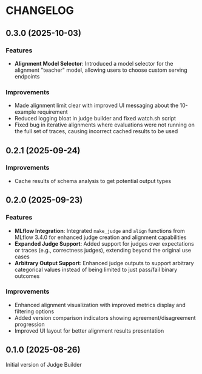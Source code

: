 # CHANGELOG

## 0.3.0 (2025-10-03)

### Features

- **Alignment Model Selector**: Introduced a model selector for the alignment "teacher" model, allowing users to choose custom serving endpoints

### Improvements

- Made alignment limit clear with improved UI messaging about the 10-example requirement
- Reduced logging bloat in judge builder and fixed watch.sh script
- Fixed bug in iterative alignments where evaluations were not running on the full set of traces, causing incorrect cached results to be used

## 0.2.1 (2025-09-24)

### Improvements

- Cache results of schema analysis to get potential output types

## 0.2.0 (2025-09-23)

### Features

- **MLflow Integration**: Integrated `make_judge` and `align` functions from MLflow 3.4.0 for enhanced judge creation and alignment capabilities
- **Expanded Judge Support**: Added support for judges over expectations or traces (e.g., correctness judges), extending beyond the original use cases
- **Arbitrary Output Support**: Enhanced judge outputs to support arbitrary categorical values instead of being limited to just pass/fail binary outcomes

### Improvements

- Enhanced alignment visualization with improved metrics display and filtering options
- Added version comparison indicators showing agreement/disagreement progression
- Improved UI layout for better alignment results presentation

## 0.1.0 (2025-08-26)

Initial version of Judge Builder
